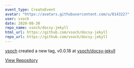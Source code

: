 ```yaml
---
event_type: CreateEvent
avatar: "https://avatars.githubusercontent.com/u/814322?"
user: vsoch
date: 2020-08-30
repo_name: vsoch/docsy-jekyll
html_url: https://github.com/vsoch/docsy-jekyll
repo_url: https://github.com/vsoch/docsy-jekyll
---
```


<a href='https://github.com/vsoch' target='_blank'>vsoch</a> created a new tag, v0.0.18 at <a href='https://github.com/vsoch/docsy-jekyll' target='_blank'>vsoch/docsy-jekyll</a>

<a href='https://github.com/vsoch/docsy-jekyll' target='_blank'>View Repository</a>